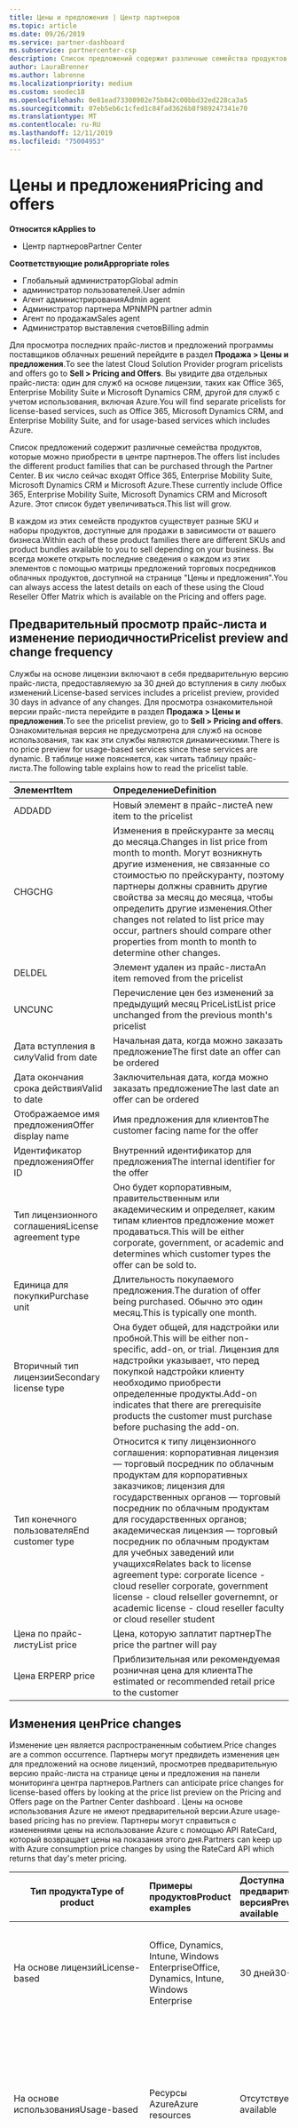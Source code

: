 ```yaml
---
title: Цены и предложения | Центр партнеров
ms.topic: article
ms.date: 09/26/2019
ms.service: partner-dashboard
ms.subservice: partnercenter-csp
description: Список предложений содержит различные семейства продуктов, которые можно приобрести в центре партнеров и сведения о ценах.
author: LauraBrenner
ms.author: labrenne
ms.localizationpriority: medium
ms.custom: seodec18
ms.openlocfilehash: 0e81ead73308902e75b842c00bbd32ed228ca3a5
ms.sourcegitcommit: 07eb5eb6c1cfed1c84fad3626b8f989247341e70
ms.translationtype: MT
ms.contentlocale: ru-RU
ms.lasthandoff: 12/11/2019
ms.locfileid: "75004953"
---
```

# <a name="pricing-and-offers"></a><span data-ttu-id="dcef5-103">Цены и предложения</span><span class="sxs-lookup"><span data-stu-id="dcef5-103">Pricing and offers</span></span>

<span data-ttu-id="dcef5-104">**Относится к**</span><span class="sxs-lookup"><span data-stu-id="dcef5-104">**Applies to**</span></span>

-  <span data-ttu-id="dcef5-105">Центр партнеров</span><span class="sxs-lookup"><span data-stu-id="dcef5-105">Partner Center</span></span>

<span data-ttu-id="dcef5-106">**Соответствующие роли**</span><span class="sxs-lookup"><span data-stu-id="dcef5-106">**Appropriate roles**</span></span>
-   <span data-ttu-id="dcef5-107">Глобальный администратор</span><span class="sxs-lookup"><span data-stu-id="dcef5-107">Global admin</span></span>
-   <span data-ttu-id="dcef5-108">администратор пользователей.</span><span class="sxs-lookup"><span data-stu-id="dcef5-108">User admin</span></span>
-   <span data-ttu-id="dcef5-109">Агент администрирования</span><span class="sxs-lookup"><span data-stu-id="dcef5-109">Admin agent</span></span>
-   <span data-ttu-id="dcef5-110">Администратор партнера MPN</span><span class="sxs-lookup"><span data-stu-id="dcef5-110">MPN partner admin</span></span>
-   <span data-ttu-id="dcef5-111">Агент по продажам</span><span class="sxs-lookup"><span data-stu-id="dcef5-111">Sales agent</span></span>
-   <span data-ttu-id="dcef5-112">Администратор выставления счетов</span><span class="sxs-lookup"><span data-stu-id="dcef5-112">Billing admin</span></span>

<span data-ttu-id="dcef5-113">Для просмотра последних прайс-листов и предложений программы поставщиков облачных решений перейдите в раздел **Продажа > Цены и предложения**.</span><span class="sxs-lookup"><span data-stu-id="dcef5-113">To see the latest Cloud Solution Provider program pricelists and offers go to **Sell > Pricing and Offers**.</span></span> <span data-ttu-id="dcef5-114">Вы увидите два отдельных прайс-листа: один для служб на основе лицензии, таких как Office 365, Enterprise Mobility Suite и Microsoft Dynamics CRM, другой для служб с учетом использования, включая Azure.</span><span class="sxs-lookup"><span data-stu-id="dcef5-114">You will find separate pricelists for license-based services, such as Office 365, Microsoft Dynamics CRM, and Enterprise Mobility Suite, and for usage-based services which includes Azure.</span></span> 

<span data-ttu-id="dcef5-115">Список предложений содержит различные семейства продуктов, которые можно приобрести в центре партнеров.</span><span class="sxs-lookup"><span data-stu-id="dcef5-115">The offers list includes the different product families that can be purchased through the Partner Center.</span></span> <span data-ttu-id="dcef5-116">В их число сейчас входят Office 365, Enterprise Mobility Suite, Microsoft Dynamics CRM и Microsoft Azure.</span><span class="sxs-lookup"><span data-stu-id="dcef5-116">These currently include Office 365, Enterprise Mobility Suite, Microsoft Dynamics CRM and Microsoft Azure.</span></span> <span data-ttu-id="dcef5-117">Этот список будет увеличиваться.</span><span class="sxs-lookup"><span data-stu-id="dcef5-117">This list will grow.</span></span>

<span data-ttu-id="dcef5-118">В каждом из этих семейств продуктов существует разные SKU и наборы продуктов, доступные для продажи в зависимости от вашего бизнеса.</span><span class="sxs-lookup"><span data-stu-id="dcef5-118">Within each of these product families there are different SKUs and product bundles available to you to sell depending on your business.</span></span> <span data-ttu-id="dcef5-119">Вы всегда можете открыть последние сведения о каждом из этих элементов с помощью матрицы предложений торговых посредников облачных продуктов, доступной на странице "Цены и предложения".</span><span class="sxs-lookup"><span data-stu-id="dcef5-119">You can always access the latest details on each of these using the Cloud Reseller Offer Matrix which is available on the Pricing and offers page.</span></span>

## <a name="pricelist-preview-and-change-frequency"></a><span data-ttu-id="dcef5-120">Предварительный просмотр прайс-листа и изменение периодичности</span><span class="sxs-lookup"><span data-stu-id="dcef5-120">Pricelist preview and change frequency</span></span> 

<span data-ttu-id="dcef5-121">Службы на основе лицензии включают в себя предварительную версию прайс-листа, предоставляемую за 30 дней до вступления в силу любых изменений.</span><span class="sxs-lookup"><span data-stu-id="dcef5-121">License-based services includes a pricelist preview, provided 30 days in advance of any changes.</span></span> <span data-ttu-id="dcef5-122">Для просмотра ознакомительной версии прайс-листа перейдите в раздел **Продажа > Цены и предложения**.</span><span class="sxs-lookup"><span data-stu-id="dcef5-122">To see the pricelist preview, go to **Sell > Pricing and offers**.</span></span> <span data-ttu-id="dcef5-123">Ознакомительная версия не предусмотрена для служб на основе использования, так как эти службы являются динамическими.</span><span class="sxs-lookup"><span data-stu-id="dcef5-123">There is no price preview for usage-based services since these services are dynamic.</span></span> <span data-ttu-id="dcef5-124">В таблице ниже поясняется, как читать таблицу прайс-листа.</span><span class="sxs-lookup"><span data-stu-id="dcef5-124">The following table explains how to read the pricelist table.</span></span>

|<span data-ttu-id="dcef5-125">**Элемент**</span><span class="sxs-lookup"><span data-stu-id="dcef5-125">**Item**</span></span>        |<span data-ttu-id="dcef5-126">**Определение**</span><span class="sxs-lookup"><span data-stu-id="dcef5-126">**Definition**</span></span>      |
|:-----------   |:-----------   |
|<span data-ttu-id="dcef5-127">ADD</span><span class="sxs-lookup"><span data-stu-id="dcef5-127">ADD</span></span>   |<span data-ttu-id="dcef5-128">Новый элемент в прайс-листе</span><span class="sxs-lookup"><span data-stu-id="dcef5-128">A new item to the pricelist</span></span>|
|<span data-ttu-id="dcef5-129">CHG</span><span class="sxs-lookup"><span data-stu-id="dcef5-129">CHG</span></span>   |<span data-ttu-id="dcef5-130">Изменения в прейскуранте за месяц до месяца.</span><span class="sxs-lookup"><span data-stu-id="dcef5-130">Changes in list price from month to month.</span></span> <span data-ttu-id="dcef5-131">Могут возникнуть другие изменения, не связанные со стоимостью по прейскуранту, поэтому партнеры должны сравнить другие свойства за месяц до месяца, чтобы определить другие изменения.</span><span class="sxs-lookup"><span data-stu-id="dcef5-131">Other changes not related to list price may occur, partners should compare other properties from month to month to determine other changes.</span></span>|
|<span data-ttu-id="dcef5-132">DEL</span><span class="sxs-lookup"><span data-stu-id="dcef5-132">DEL</span></span>   |<span data-ttu-id="dcef5-133">Элемент удален из прайс-листа</span><span class="sxs-lookup"><span data-stu-id="dcef5-133">An item removed from the pricelist</span></span>|
|<span data-ttu-id="dcef5-134">UNC</span><span class="sxs-lookup"><span data-stu-id="dcef5-134">UNC</span></span>   |<span data-ttu-id="dcef5-135">Перечисление цен без изменений за предыдущий месяц PriceList</span><span class="sxs-lookup"><span data-stu-id="dcef5-135">List price unchanged from the previous month's pricelist</span></span>  |
|<span data-ttu-id="dcef5-136">Дата вступления в силу</span><span class="sxs-lookup"><span data-stu-id="dcef5-136">Valid from date</span></span>   |<span data-ttu-id="dcef5-137">Начальная дата, когда можно заказать предложение</span><span class="sxs-lookup"><span data-stu-id="dcef5-137">The first date an offer can be ordered</span></span>    |
|<span data-ttu-id="dcef5-138">Дата окончания срока действия</span><span class="sxs-lookup"><span data-stu-id="dcef5-138">Valid to date</span></span>   |<span data-ttu-id="dcef5-139">Заключительная дата, когда можно заказать предложение</span><span class="sxs-lookup"><span data-stu-id="dcef5-139">The last date an offer can be ordered</span></span>   |
|<span data-ttu-id="dcef5-140">Отображаемое имя предложения</span><span class="sxs-lookup"><span data-stu-id="dcef5-140">Offer display name</span></span>   |<span data-ttu-id="dcef5-141">Имя предложения для клиентов</span><span class="sxs-lookup"><span data-stu-id="dcef5-141">The customer facing name for the offer</span></span>   |
|<span data-ttu-id="dcef5-142">Идентификатор предложения</span><span class="sxs-lookup"><span data-stu-id="dcef5-142">Offer ID</span></span>   |<span data-ttu-id="dcef5-143">Внутренний идентификатор для предложения</span><span class="sxs-lookup"><span data-stu-id="dcef5-143">The internal identifier for the offer</span></span>   |
|<span data-ttu-id="dcef5-144">Тип лицензионного соглашения</span><span class="sxs-lookup"><span data-stu-id="dcef5-144">License agreement type</span></span>   |<span data-ttu-id="dcef5-145">Оно будет корпоративным, правительственным или академическим и определяет, каким типам клиентов предложение может продаваться.</span><span class="sxs-lookup"><span data-stu-id="dcef5-145">This will be either corporate, government, or academic and determines which customer types the offer can be sold to.</span></span>|
|<span data-ttu-id="dcef5-146">Единица для покупки</span><span class="sxs-lookup"><span data-stu-id="dcef5-146">Purchase unit</span></span>   |<span data-ttu-id="dcef5-147">Длительность покупаемого предложения.</span><span class="sxs-lookup"><span data-stu-id="dcef5-147">The duration of offer being purchased.</span></span> <span data-ttu-id="dcef5-148">Обычно это один месяц.</span><span class="sxs-lookup"><span data-stu-id="dcef5-148">This is typically one month.</span></span>   |
|<span data-ttu-id="dcef5-149">Вторичный тип лицензии</span><span class="sxs-lookup"><span data-stu-id="dcef5-149">Secondary license type</span></span>   |<span data-ttu-id="dcef5-150">Она будет общей, для надстройки или пробной.</span><span class="sxs-lookup"><span data-stu-id="dcef5-150">This will be either non-specific, add-on, or trial.</span></span> <span data-ttu-id="dcef5-151">Лицензия для надстройки указывает, что перед покупкой надстройки клиенту необходимо приобрести определенные продукты.</span><span class="sxs-lookup"><span data-stu-id="dcef5-151">Add-on indicates that there are prerequisite products the customer must purchase before puchasing the add-on.</span></span>|
|<span data-ttu-id="dcef5-152">Тип конечного пользователя</span><span class="sxs-lookup"><span data-stu-id="dcef5-152">End customer type</span></span>   |<span data-ttu-id="dcef5-153">Относится к типу лицензионного соглашения: корпоративная лицензия — торговый посредник по облачным продуктам для корпоративных заказчиков; лицензия для государственных органов — торговый посредник по облачным продуктам для государственных органов; академическая лицензия — торговый посредник по облачным продуктам для учебных заведений или учащихся</span><span class="sxs-lookup"><span data-stu-id="dcef5-153">Relates back to license agreement type: corporate licence - cloud reseller corporate, government license - cloud relseller governemnt, or academic license - cloud reseller faculty or cloud reseller student</span></span>   |
|<span data-ttu-id="dcef5-154">Цена по прайс-листу</span><span class="sxs-lookup"><span data-stu-id="dcef5-154">List price</span></span>   |<span data-ttu-id="dcef5-155">Цена, которую заплатит партнер</span><span class="sxs-lookup"><span data-stu-id="dcef5-155">The price the partner will pay</span></span>   |
|<span data-ttu-id="dcef5-156">Цена ERP</span><span class="sxs-lookup"><span data-stu-id="dcef5-156">ERP price</span></span>   |<span data-ttu-id="dcef5-157">Приблизительная или рекомендуемая розничная цена для клиента</span><span class="sxs-lookup"><span data-stu-id="dcef5-157">The estimated or recommended retail price to the customer</span></span>   |

## <a name="price-changes"></a><span data-ttu-id="dcef5-158">Изменения цен</span><span class="sxs-lookup"><span data-stu-id="dcef5-158">Price changes</span></span>

<span data-ttu-id="dcef5-159">Изменение цен является распространенным событием.</span><span class="sxs-lookup"><span data-stu-id="dcef5-159">Price changes are a common occurrence.</span></span> <span data-ttu-id="dcef5-160">Партнеры могут предвидеть изменения цен для предложений на основе лицензий, просмотрев предварительную версию прайс-листа на странице цены и предложения на панели мониторинга центра партнеров.</span><span class="sxs-lookup"><span data-stu-id="dcef5-160">Partners can anticipate price changes for license-based offers by looking at the price list preview on the Pricing and Offers page on the Partner Center dashboard .</span></span> <span data-ttu-id="dcef5-161">Цены на основе использования Azure не имеют предварительной версии.</span><span class="sxs-lookup"><span data-stu-id="dcef5-161">Azure usage-based pricing has no preview.</span></span> <span data-ttu-id="dcef5-162">Партнеры могут справиться с изменениями цены на использование Azure с помощью API RateCard, который возвращает цены на показания этого дня.</span><span class="sxs-lookup"><span data-stu-id="dcef5-162">Partners can keep up with Azure consumption price changes by using the RateCard API which returns that day's meter pricing.</span></span>

|<span data-ttu-id="dcef5-163">**Тип продукта**</span><span class="sxs-lookup"><span data-stu-id="dcef5-163">**Type of product**</span></span>   |<span data-ttu-id="dcef5-164">**Примеры продуктов**</span><span class="sxs-lookup"><span data-stu-id="dcef5-164">**Product examples**</span></span>  |<span data-ttu-id="dcef5-165">**Доступна предварительная версия**</span><span class="sxs-lookup"><span data-stu-id="dcef5-165">**Preview available**</span></span> |<span data-ttu-id="dcef5-166">**Изменить сведения**</span><span class="sxs-lookup"><span data-stu-id="dcef5-166">**Change details**</span></span>|
|-----------------------|:-----------------------|:-------------------|------------------|
|<span data-ttu-id="dcef5-167">На основе лицензий</span><span class="sxs-lookup"><span data-stu-id="dcef5-167">License-based</span></span>|<span data-ttu-id="dcef5-168">Office, Dynamics, Intune, Windows Enterprise</span><span class="sxs-lookup"><span data-stu-id="dcef5-168">Office, Dynamics, Intune, Windows Enterprise</span></span>|<span data-ttu-id="dcef5-169">30 дней</span><span class="sxs-lookup"><span data-stu-id="dcef5-169">30-day</span></span>|<span data-ttu-id="dcef5-170">Вывод списка изменений цены, помеченных ЧНГ в предварительной версии прайс</span><span class="sxs-lookup"><span data-stu-id="dcef5-170">List price changes marked CHNG in preview price lists</span></span>|
|<span data-ttu-id="dcef5-171">На основе использования</span><span class="sxs-lookup"><span data-stu-id="dcef5-171">Usage-based</span></span>|<span data-ttu-id="dcef5-172">Ресурсы Azure</span><span class="sxs-lookup"><span data-stu-id="dcef5-172">Azure resources</span></span>|<span data-ttu-id="dcef5-173">Отсутствует</span><span class="sxs-lookup"><span data-stu-id="dcef5-173">Not available</span></span>|<span data-ttu-id="dcef5-174">Журнал изменений, доступный на вкладке " **История изменений** " прейскуранта за предыдущий месяц</span><span class="sxs-lookup"><span data-stu-id="dcef5-174">Change log available in previous month's price list's **Change History** tab</span></span>|
|<span data-ttu-id="dcef5-175">Приложения</span><span class="sxs-lookup"><span data-stu-id="dcef5-175">Software</span></span>||<span data-ttu-id="dcef5-176">Отсутствует</span><span class="sxs-lookup"><span data-stu-id="dcef5-176">Not available</span></span>|<span data-ttu-id="dcef5-177">Сравнение прайс списков вручную из месяца в месяц</span><span class="sxs-lookup"><span data-stu-id="dcef5-177">Compare price lists manually from month to month</span></span>|
|<span data-ttu-id="dcef5-178">Резервирование</span><span class="sxs-lookup"><span data-stu-id="dcef5-178">Reservations</span></span>|<span data-ttu-id="dcef5-179">Виртуальные машины с предварительной оплатой</span><span class="sxs-lookup"><span data-stu-id="dcef5-179">Virtual machines, pre-paid</span></span>|<span data-ttu-id="dcef5-180">Отсутствует</span><span class="sxs-lookup"><span data-stu-id="dcef5-180">Not available</span></span>|<span data-ttu-id="dcef5-181">Сравнение прайс списков вручную из месяца в месяц</span><span class="sxs-lookup"><span data-stu-id="dcef5-181">Compare price lists manually from month to month</span></span>|

<span data-ttu-id="dcef5-182">Цены на основе использования могут меняться в течение месяца.</span><span class="sxs-lookup"><span data-stu-id="dcef5-182">Usage-based prices can change throughout a month.</span></span> <span data-ttu-id="dcef5-183">Для получения ежедневных цен на эти ресурсы Azure партнерам необходимо вызвать API RateCard.</span><span class="sxs-lookup"><span data-stu-id="dcef5-183">To get 'current' daily pricing for these Azure resources, partners need to call the RateCard API.</span></span> 

>[!Note] 
><span data-ttu-id="dcef5-184">Изменения цены подписки применяются только во время продления.</span><span class="sxs-lookup"><span data-stu-id="dcef5-184">Subscription price changes apply only during a renewal.</span></span> <span data-ttu-id="dcef5-185">Ежемесячная плата за партнера определяется по цене покупки или цены на момент создания подписки.</span><span class="sxs-lookup"><span data-stu-id="dcef5-185">A partner's monthly charge is determined at the price of purchase, or the price at the time of creating a subscription.</span></span> <span data-ttu-id="dcef5-186">Если цена увеличивается или уменьшается после получения годового срока, у партнера не будет оплаты по измененной цене до продления (обычно в течение 12-месячного срока).</span><span class="sxs-lookup"><span data-stu-id="dcef5-186">If a price increases or decrease after the annual term is acquired, the partner is not charged the changed price until the renewal - typically at the 12-month term.</span></span>

## <a name="pricing-and-special-segments"></a><span data-ttu-id="dcef5-187">Цены и специальные сегменты</span><span class="sxs-lookup"><span data-stu-id="dcef5-187">Pricing and special segments</span></span>

<span data-ttu-id="dcef5-188">CSP предоставляет некоторые услуги специальным сегментам рынка, например образование, некоммерческие и правительственные облака сообщества.</span><span class="sxs-lookup"><span data-stu-id="dcef5-188">CSP offers some services to special market segments , for example, education, non-profit and government community cloud.</span></span> <span data-ttu-id="dcef5-189">Не все службы доступны во всех каналах.</span><span class="sxs-lookup"><span data-stu-id="dcef5-189">Not all services are available in all channels.</span></span> <span data-ttu-id="dcef5-190">Ни один сегмент не имеет значения по умолчанию, который мы вызываем в сегмент «коммерческий».</span><span class="sxs-lookup"><span data-stu-id="dcef5-190">No segment defaults to what we call the 'commercial' segment.</span></span> <span data-ttu-id="dcef5-191">Все цены на основе лицензий доступны в прейскуранте на основе лицензий на странице цен и предложений.</span><span class="sxs-lookup"><span data-stu-id="dcef5-191">All license-based pricing is available in the license-based price list on the Pricing and Offers page.</span></span> <span data-ttu-id="dcef5-192">Цены на Azure gov доступны в прейскуранте на основе использования при входе в клиент CSP с поддержкой gov Azure.</span><span class="sxs-lookup"><span data-stu-id="dcef5-192">Azure Gov pricing is available in the usage-based price list when signed into the Azure Gov enabled CSP tenant.</span></span>

|<span data-ttu-id="dcef5-193">**Segment**</span><span class="sxs-lookup"><span data-stu-id="dcef5-193">**Segment**</span></span>   |<span data-ttu-id="dcef5-194">**кому необходимо квалифицировать**</span><span class="sxs-lookup"><span data-stu-id="dcef5-194">**who needs to qualify**</span></span>   |<span data-ttu-id="dcef5-195">**Участник определяет клиента**</span><span class="sxs-lookup"><span data-stu-id="dcef5-195">**Partner qualifies customer**</span></span>|<span data-ttu-id="dcef5-196">**Включенные типы продуктов**</span><span class="sxs-lookup"><span data-stu-id="dcef5-196">**Enabled product types**</span></span>|
|-------------------|-----------------------|----------------------------|-----------------------------|
|<span data-ttu-id="dcef5-197">для образовательных учреждений</span><span class="sxs-lookup"><span data-stu-id="dcef5-197">Education</span></span>|<span data-ttu-id="dcef5-198">Партнер и клиент</span><span class="sxs-lookup"><span data-stu-id="dcef5-198">Partner and customer</span></span>|<span data-ttu-id="dcef5-199">"Да",</span><span class="sxs-lookup"><span data-stu-id="dcef5-199">Yes</span></span>|<span data-ttu-id="dcef5-200">Только на основе лицензий</span><span class="sxs-lookup"><span data-stu-id="dcef5-200">License-based only</span></span>|
|<span data-ttu-id="dcef5-201">Некоммерческая деятельность</span><span class="sxs-lookup"><span data-stu-id="dcef5-201">Non-profit</span></span>|<span data-ttu-id="dcef5-202">Клиент</span><span class="sxs-lookup"><span data-stu-id="dcef5-202">Customer</span></span>|<span data-ttu-id="dcef5-203">Нет, клиент находится за пределами центра партнеров</span><span class="sxs-lookup"><span data-stu-id="dcef5-203">No, customer qualifies outside of Partner Center</span></span>|<span data-ttu-id="dcef5-204">Только на основе лицензий</span><span class="sxs-lookup"><span data-stu-id="dcef5-204">License-based only</span></span>|
|<span data-ttu-id="dcef5-205">Government Community Cloud (GCC)</span><span class="sxs-lookup"><span data-stu-id="dcef5-205">Government Community Cloud (GCC)</span></span>|<span data-ttu-id="dcef5-206">Партнер и клиент</span><span class="sxs-lookup"><span data-stu-id="dcef5-206">Partner and customer</span></span>|<span data-ttu-id="dcef5-207">После того как GCC включен, партнер может создавать клиентов GCC</span><span class="sxs-lookup"><span data-stu-id="dcef5-207">Once GCC enabled, partner can create GCC customers</span></span>| <span data-ttu-id="dcef5-208">Только на основе лицензий</span><span class="sxs-lookup"><span data-stu-id="dcef5-208">License-based only</span></span>|
|<span data-ttu-id="dcef5-209">Azure gov</span><span class="sxs-lookup"><span data-stu-id="dcef5-209">Azure gov</span></span>|<span data-ttu-id="dcef5-210">Партнерам</span><span class="sxs-lookup"><span data-stu-id="dcef5-210">Partner</span></span>|<span data-ttu-id="dcef5-211">Будучи квалифицированным, партнер работает в клиенте CSP, относящемся к Azure gov</span><span class="sxs-lookup"><span data-stu-id="dcef5-211">Once qualified, partner operates in a CSP tenant specific to Azure gov</span></span>|<span data-ttu-id="dcef5-212">Ресурсы Azure</span><span class="sxs-lookup"><span data-stu-id="dcef5-212">Azure resources</span></span>|

<span data-ttu-id="dcef5-213">Маржи для партнеров, разница между прейскурантом и оценочными розничными ценами может отличаться от сегмента к сегменту.</span><span class="sxs-lookup"><span data-stu-id="dcef5-213">Partner margins, the difference between the list price and the estimated retail prices, may vary from segment to segment.</span></span> <span data-ttu-id="dcef5-214">Как правило, образование и некоммерческая деятельность обычно имеют меньшее или не выгодное поле для партнеров CSP.</span><span class="sxs-lookup"><span data-stu-id="dcef5-214">Typically,education and non-profit tend to have lower or no margins for CSP partners.</span></span> <span data-ttu-id="dcef5-215">Точные значения см. в прейскуранте на основе лицензий.</span><span class="sxs-lookup"><span data-stu-id="dcef5-215">Refer to the license-based price list for exact values.</span></span>  
## <a name="pricing-between-azure-and-non-azure"></a><span data-ttu-id="dcef5-216">Цены между Azure и без Azure</span><span class="sxs-lookup"><span data-stu-id="dcef5-216">Pricing between Azure and non-Azure</span></span>

<span data-ttu-id="dcef5-217">Цены различаются для разных типов предложений.</span><span class="sxs-lookup"><span data-stu-id="dcef5-217">Pricing differs across different types of offers.</span></span> <span data-ttu-id="dcef5-218">Цена на основе лицензий обычно является суммой за каждое рабочее место (лицензия) за определенный месяц.</span><span class="sxs-lookup"><span data-stu-id="dcef5-218">License-based pricing is typically the amount per seat (license) for a given month.</span></span> <span data-ttu-id="dcef5-219">Цены на основе использования определяются с помощью заданного ресурса с соответствующим идентификатором счетчика. У партнеров не будет оплаты за приобретение подписки Azure, но они будут оплачены за ресурсы, потребляемые различными развертываниями в подписке.</span><span class="sxs-lookup"><span data-stu-id="dcef5-219">Usage-based pricing is determined by use of a given resource, with an associated meter id. Partners are not charged for acquiring the Azure subscription but are charged for resources consumed by different deployments under the subscription.</span></span> <span data-ttu-id="dcef5-220">Цены в прейскуранте на основе использования упорядочены по различным идентификаторам счетчиков ресурсов в Azure.</span><span class="sxs-lookup"><span data-stu-id="dcef5-220">Pricing in the usage-based price list is organized around different resource meter ids in Azure.</span></span>

<span data-ttu-id="dcef5-221">Резервирование Azure — это покупки на основе терминов для конкретных типов ресурсов — виртуальные машины.</span><span class="sxs-lookup"><span data-stu-id="dcef5-221">Azure reservations are term-based purchases for the particular resource type - Virtual Machines.</span></span> <span data-ttu-id="dcef5-222">Приобретение резервирования Azure позволяет партнеру выполнить предварительную оплату (условия на один или три года) и зарезервировать заданную виртуальную машину.</span><span class="sxs-lookup"><span data-stu-id="dcef5-222">Purchasing an Azure reservation enables a partner to pre-pay (one- or three-year terms) and reserve a given virtual machine.</span></span> <span data-ttu-id="dcef5-223">Это позволит сохранить денежные средства и гарантировать, что их виртуальная машина всегда будет доступна в течение срока действия.</span><span class="sxs-lookup"><span data-stu-id="dcef5-223">This saves the partner money and ensures their virtual machine is always available for the duration of the term.</span></span> <span data-ttu-id="dcef5-224">Партнер может согласовать резервирование с идентификаторами счетчика ресурсов на основе использования.</span><span class="sxs-lookup"><span data-stu-id="dcef5-224">A partner can align the reservation they want against the usage-based resource meter ids.</span></span> <span data-ttu-id="dcef5-225">Идентификаторы счетчиков согласованы между ресурсами, будь то партнер приобретает виртуальную машину или просто развертывает виртуальную машину как ресурс на основе использования.</span><span class="sxs-lookup"><span data-stu-id="dcef5-225">The meter ids are consistent across the resource, whether the partner is purchasing a virtual machine or simply deploying the virtual machine as a usage-based resource.</span></span> 


## <a name="offers-matrix"></a><span data-ttu-id="dcef5-226">Матрица предложений</span><span class="sxs-lookup"><span data-stu-id="dcef5-226">Offers matrix</span></span>

<span data-ttu-id="dcef5-227">Сведения о различных SKU и наборах продуктов, доступных вам для продажи в Матрице предложений торговых посредников для облачных решений, см. на странице "Цены и предложения".</span><span class="sxs-lookup"><span data-stu-id="dcef5-227">Read about the different SKUs and product bundles available to you to sell on the Cloud Reseller Offer Matrix, located on the Pricing and offers page.</span></span> <span data-ttu-id="dcef5-228">Матрица предложений указывает, какие предложения доступны для каждого языкового стандарта.</span><span class="sxs-lookup"><span data-stu-id="dcef5-228">The offers matrix includes which offers are available per locale.</span></span> <span data-ttu-id="dcef5-229">Если элемент находится в прайс-листе, но еще не внесен в матрице предложений, это значит, что эти продукты заказать еще нельзя.</span><span class="sxs-lookup"><span data-stu-id="dcef5-229">If an item is on the pricelist but not yet listed on the offer matrix, it means that the products cannot yet be ordered.</span></span> <span data-ttu-id="dcef5-230">Как только они станут доступными для заказа, матрица предложений будет обновлена.</span><span class="sxs-lookup"><span data-stu-id="dcef5-230">As soon as they are available to order, the offers matrix is updated.</span></span>

<span data-ttu-id="dcef5-231">Для партнеров CSP, использующих пакеты SDK центра партнеров.</span><span class="sxs-lookup"><span data-stu-id="dcef5-231">For CSP partners who use the the Partner Center Software Development Kits (SDKs).</span></span> <span data-ttu-id="dcef5-232">Корпорация Майкрософт также публикует список служб Azure в CSP на странице "Цены и предложения".</span><span class="sxs-lookup"><span data-stu-id="dcef5-232">Microsoft also publishes a list of the Azure Services in CSP on the Pricing and offers page.</span></span>

### <a name="offers-matrix-and-pricelist-questions"></a><span data-ttu-id="dcef5-233">Вопросы по матрице предложений и прайс-листу</span><span class="sxs-lookup"><span data-stu-id="dcef5-233">Offers matrix and pricelist questions</span></span>

<span data-ttu-id="dcef5-234">Если у вас возникли вопросы о PriceList или матрице предложения, отправьте запрос на обслуживание через центр партнеров.</span><span class="sxs-lookup"><span data-stu-id="dcef5-234">If you have questions about the pricelist or offer matrix, submit a service request through the Partner Center.</span></span>
